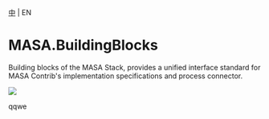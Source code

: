 [中](README.zh-CN.md) | EN
# MASA.BuildingBlocks
Building blocks of the MASA Stack, provides a unified interface standard for MASA Contrib's implementation specifications and process connector.  



<a href="https://github.com/MIXVII/myavtive01/graphs/contributors" target="_blank"><img src="./images/contributors.svg" /></a>

qqwe


